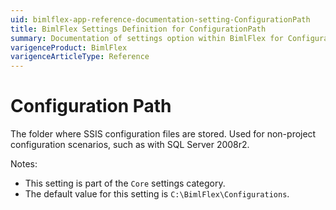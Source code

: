 ```yaml
---
uid: bimlflex-app-reference-documentation-setting-ConfigurationPath
title: BimlFlex Settings Definition for ConfigurationPath
summary: Documentation of settings option within BimlFlex for ConfigurationPath
varigenceProduct: BimlFlex
varigenceArticleType: Reference
---
```


# Configuration Path

The folder where SSIS configuration files are stored. Used for non-project configuration scenarios, such as with SQL Server 2008r2.

Notes:
* This setting is part of the `Core` settings category.
* The default value for this setting is `C:\BimlFlex\Configurations`.